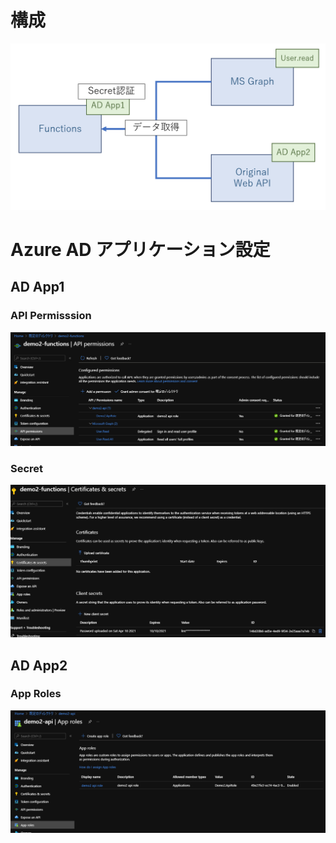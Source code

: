 # 構成
![](./_images/2021-04-10-22-40-13.png)
# Azure AD アプリケーション設定
## AD App1
### API Permisssion
![](./_images/2021-04-10-23-27-24.png)
### Secret
![](./_images/2021-04-11-10-39-00.png)
## AD App2
### App Roles
![](./_images/2021-04-10-23-28-33.png)